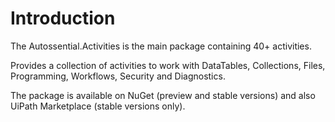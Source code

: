 # Introduction

The Autossential.Activities is the main package containing 40+ activities.

Provides a collection of activities to work with DataTables, Collections, Files, Programming, Workflows, Security and Diagnostics.

The package is available on NuGet (preview and stable versions) and also UiPath Marketplace (stable versions only).